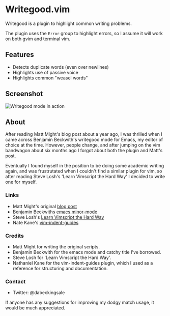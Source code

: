# Writegood.vim

Writegood is a plugin to highlight common writing problems.

The plugin uses the `Error` group to highlight errors, so I assume it will work
on both gvim and terminal vim.

## Features
* Detects duplicate words (even over newlines)
* Highlights use of passive voice
* Highlights common "weasel words" 

## Screenshot

![Writegood mode in action](https://github.com/davidbeckingsale/writegood.vim/blob/master/writegood.png)

## About

After reading Matt Might's blog post about a year ago, I was thrilled when I
came across Benjamin Beckwith's writegood mode for Emacs, my editor of choice at
the time. However, people change, and after jumping on the vim bandwagon about
six months ago I forgot about both the plugin and Matt's post.

Eventually I found myself in the position to be doing some academic writing
again, and was frustrutated when I couldn't find a similar plugin for vim, so
after reading Steve Losh's 'Learn Vimscript the Hard Way' I decided to write one
for myself.

### Links
* Matt Might's original [blog post](http://matt.might.net/articles/shell-scripts-for-passive-voice-weasel-words-duplicates/)
* Benjamin Beckwiths [emacs minor-mode](https://github.com/bnbeckwith/writegood-mode)
* Steve Losh's [Learn Vimscript the Hard Way](http://learnvimscriptthehardway.stevelosh.com/)
* Nate Kane's [vim-indent-guides](https://github.com/nathanaelkane/vim-indent-guides)

### Credits
* Matt Might for writing the original scripts.
* Benjamin Beckwith for the emacs mode and catchy title I've borrowed.
* Steve Losh for 'Learn Vimscript the Hard Way'.
* Nathaniel Kane for the vim-indent-guides plugin, which I used as a
    reference for structuring and documentation.
    
### Contact  
* Twitter: @dabeckingsale

If anyone has any suggestions for improving my dodgy match usage, it would be
much appreciated.                                                             
